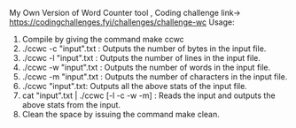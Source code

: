 My Own Version of Word Counter tool , Coding challenge link-> https://codingchallenges.fyi/challenges/challenge-wc
Usage:  
  1. Compile by giving the command make ccwc
  2. ./ccwc -c "input".txt : Outputs the number of bytes in the input file.
  3. ./ccwc -l "input".txt : Outputs the number of lines in the input file.
  4. ./ccwc -w "input".txt : Outputs the number of words in the input file.
  5. ./ccwc -m "input".txt : Outputs the number of characters in the input file.
  6. ./ccwc "input".txt: Outputs all the above stats of the input file.
  7. cat "input".txt | ./ccwc [-l -c -w -m] : Reads the input and outputs the above stats from the input.
  8. Clean the space by issuing the command make clean.

